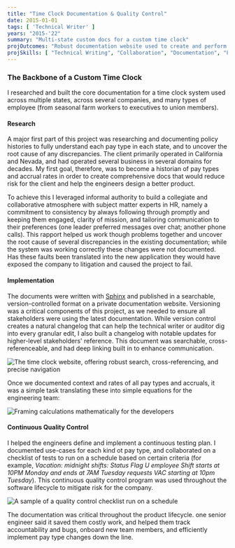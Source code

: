 ```yaml
---
title: "Time Clock Documentation & Quality Control"
date: 2015-01-01
tags: [ 'Technical Writer' ]
years: "2015-'22"
summary: "Multi-state custom docs for a custom time clock"
projOutcomes: "Robust documentation website used to create and perform continuous quality control on a custom, multi-state time clock."
projSkills: [ "Technical Writing", "Collaboration", "Documentation", "Facilitation", "Problem-Solving", "Research", "Web Development", "Static Sites" ]
---
```


### The Backbone of a Custom Time Clock

I researched and built the core documentation for a time clock system used across multiple states, across several companies, and many types of employee (from seasonal farm workers to executives to union members). 

#### Research  

A major first part of this project was researching and documenting policy histories to fully understand each pay type in each state, and to uncover the root cause of any discrepancies. The client primarily operated in California and Nevada, and had operated several business in several domains for decades. My first goal, therefore, was to become a historian of pay types and accrual rates in order to create comprehensive docs that would reduce risk for the client and help the engineers design a better product. 

To achieve this I leveraged informal authority to build a collegiate and collaborative atmosphere with subject matter experts in HR, namely a commitment to consistency by always following through promptly and keeping them engaged, clarity of mission, and tailoring communication to their preferences (one leader preferred messages over chat; another phone calls). This rapport helped us work though problems together and uncover the root cause of several discrepancies in the existing documentation; while the system was working correctly these changes were not documented. Has these faults been translated into the new application they would have exposed the company to litigation and caused the project to fail.

#### Implementation 

The documents were written with [Sphinx](https://www.sphinx-doc.org/) and published in a searchable, version-controlled format on a private documentation website. Versioning was a critical components of this project, as we needed to ensure all stakeholders were using the latest documentation. While version control creates a natural changelog that can help the technical writer or auditor dig into every granular edit, I also built a changelog with notable updates for higher-level stakeholders' reference. This document was searchable, cross-referenceable, and had deep linking built in to enhance communication. 

![The time clock website, offering robust search, cross-referencing, and precise navigation](/time-clock-site-sample.jpg)

Once we documented context and rates of all pay types and accruals, it was a simple task translating these into simple equations for the engineering team:

![Framing calculations mathematically for the developers](/time-clock-calculations.jpg)

#### Continuous Quality Control

I helped the engineers define and implement a continuous testing plan. I documented use-cases for each kind ot pay type, and collaborated on a checklist of tests to run on a schedule based on certain criteria (for example, *Vacation: midnight shifts: Status Flag U employee Shift starts at 10PM	Monday and ends at 7AM Tuesday requests VAC starting at 10pm Tuesday*). This continuous quality control program was used throughout the software lifecycle to mitigate risk for the company.

![A sample of a quality control checklist run on a schedule](/time-benefits-checklist.jpg)

The documentation was critical throughout the product lifecycle. one senior engineer said it saved them costly work, and helped them track accountability and bugs, onboard new team members, and efficiently implement pay type changes down the line. 